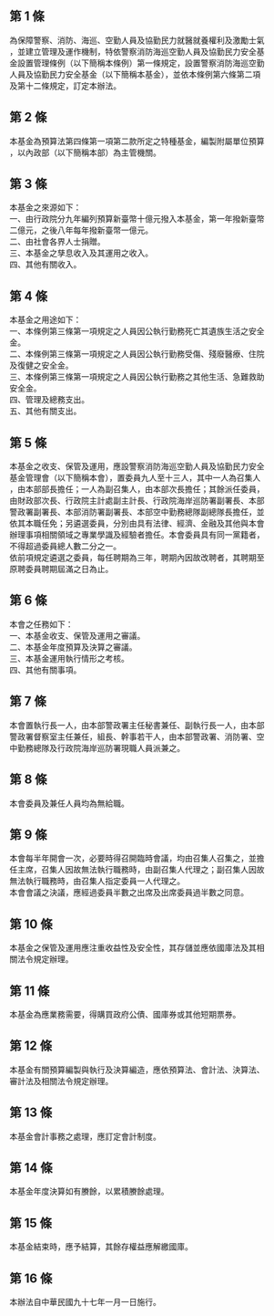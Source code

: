 第 1 條
-------
為保障警察、消防、海巡、空勤人員及協勤民力就醫就養權利及激勵士氣  
，並建立管理及運作機制，特依警察消防海巡空勤人員及協勤民力安全基  
金設置管理條例（以下簡稱本條例）第一條規定，設置警察消防海巡空勤  
人員及協勤民力安全基金（以下簡稱本基金），並依本條例第六條第二項  
及第十二條規定，訂定本辦法。

第 2 條
-------
本基金為預算法第四條第一項第二款所定之特種基金，編製附屬單位預算  
，以內政部（以下簡稱本部）為主管機關。

第 3 條
-------
本基金之來源如下：  
一、由行政院分九年編列預算新臺幣十億元撥入本基金，第一年撥新臺幣  
    二億元，之後八年每年撥新臺幣一億元。  
二、由社會各界人士捐贈。  
三、本基金之孳息收入及其運用之收入。  
四、其他有關收入。

第 4 條
-------
本基金之用途如下：  
一、本條例第三條第一項規定之人員因公執行勤務死亡其遺族生活之安全  
    金。  
二、本條例第三條第一項規定之人員因公執行勤務受傷、殘廢醫療、住院  
    及復健之安全金。  
三、本條例第三條第一項規定之人員因公執行勤務之其他生活、急難救助  
    安全金。  
四、管理及總務支出。  
五、其他有關支出。

第 5 條
-------
本基金之收支、保管及運用，應設警察消防海巡空勤人員及協勤民力安全  
基金管理會（以下簡稱本會），置委員九人至十三人，其中一人為召集人  
，由本部部長擔任；一人為副召集人，由本部次長擔任；其餘派任委員，  
由財政部次長、行政院主計處副主計長、行政院海岸巡防署副署長、本部  
警政署副署長、本部消防署副署長、本部空中勤務總隊副總隊長擔任，並  
依其本職任免；另遴選委員，分別由具有法律、經濟、金融及其他與本會  
辦理事項相關領域之專業學識及經驗者擔任。本會委員具有同一黨籍者，  
不得超過委員總人數二分之一。  
依前項規定遴選之委員，每任聘期為三年，聘期內因故改聘者，其聘期至  
原聘委員聘期屆滿之日為止。

第 6 條
-------
本會之任務如下：  
一、本基金收支、保管及運用之審議。  
二、本基金年度預算及決算之審議。  
三、本基金運用執行情形之考核。  
四、其他有關事項。

第 7 條
-------
本會置執行長一人，由本部警政署主任秘書兼任、副執行長一人，由本部  
警政署督察室主任兼任，組長、幹事若干人，由本部警政署、消防署、空  
中勤務總隊及行政院海岸巡防署現職人員派兼之。

第 8 條
-------
本會委員及兼任人員均為無給職。

第 9 條
-------
本會每半年開會一次，必要時得召開臨時會議，均由召集人召集之，並擔  
任主席，召集人因故無法執行職務時，由副召集人代理之；副召集人因故  
無法執行職務時，由召集人指定委員一人代理之。  
本會會議之決議，應經過委員半數之出席及出席委員過半數之同意。

第 10 條
--------
本基金之保管及運用應注重收益性及安全性，其存儲並應依國庫法及其相  
關法令規定辦理。

第 11 條
--------
本基金為應業務需要，得購買政府公債、國庫券或其他短期票券。

第 12 條
--------
本基金有關預算編製與執行及決算編造，應依預算法、會計法、決算法、  
審計法及相關法令規定辦理。

第 13 條
--------
本基金會計事務之處理，應訂定會計制度。

第 14 條
--------
本基金年度決算如有賸餘，以累積賸餘處理。

第 15 條
--------
本基金結束時，應予結算，其餘存權益應解繳國庫。

第 16 條
--------
本辦法自中華民國九十七年一月一日施行。

